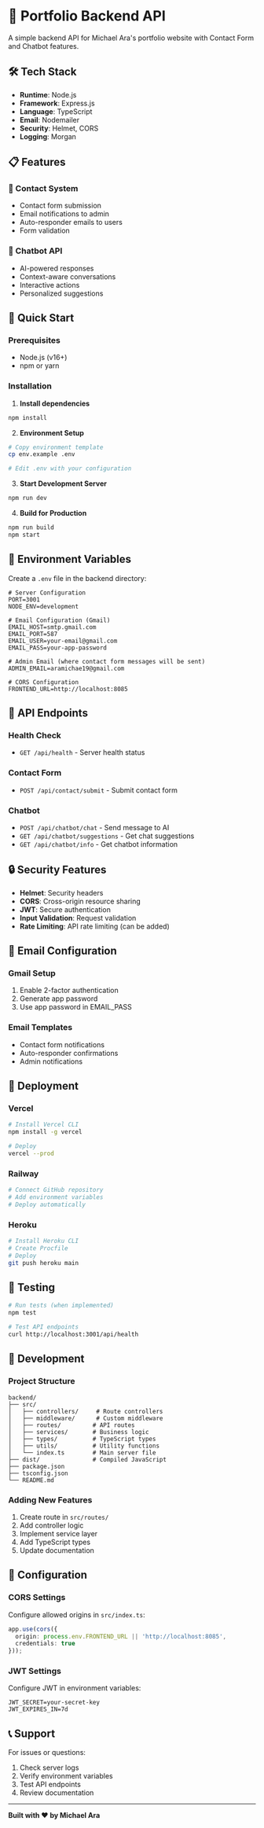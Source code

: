 # 🚀 Portfolio Backend API

A simple backend API for Michael Ara's portfolio website with Contact Form and Chatbot features.

## 🛠 Tech Stack

- **Runtime**: Node.js
- **Framework**: Express.js
- **Language**: TypeScript
- **Email**: Nodemailer
- **Security**: Helmet, CORS
- **Logging**: Morgan

## 📋 Features

### 📧 Contact System
- Contact form submission
- Email notifications to admin
- Auto-responder emails to users
- Form validation

### 🤖 Chatbot API
- AI-powered responses
- Context-aware conversations
- Interactive actions
- Personalized suggestions

## 🚀 Quick Start

### Prerequisites
- Node.js (v16+)
- npm or yarn

### Installation

1. **Install dependencies**
```bash
npm install
```

2. **Environment Setup**
```bash
# Copy environment template
cp env.example .env

# Edit .env with your configuration
```

3. **Start Development Server**
```bash
npm run dev
```

4. **Build for Production**
```bash
npm run build
npm start
```

## 🔧 Environment Variables

Create a `.env` file in the backend directory:

```env
# Server Configuration
PORT=3001
NODE_ENV=development

# Email Configuration (Gmail)
EMAIL_HOST=smtp.gmail.com
EMAIL_PORT=587
EMAIL_USER=your-email@gmail.com
EMAIL_PASS=your-app-password

# Admin Email (where contact form messages will be sent)
ADMIN_EMAIL=aramichae19@gmail.com

# CORS Configuration
FRONTEND_URL=http://localhost:8085
```

## 📡 API Endpoints

### Health Check
- `GET /api/health` - Server health status

### Contact Form
- `POST /api/contact/submit` - Submit contact form

### Chatbot
- `POST /api/chatbot/chat` - Send message to AI
- `GET /api/chatbot/suggestions` - Get chat suggestions
- `GET /api/chatbot/info` - Get chatbot information

## 🔒 Security Features

- **Helmet**: Security headers
- **CORS**: Cross-origin resource sharing
- **JWT**: Secure authentication
- **Input Validation**: Request validation
- **Rate Limiting**: API rate limiting (can be added)

## 📧 Email Configuration

### Gmail Setup
1. Enable 2-factor authentication
2. Generate app password
3. Use app password in EMAIL_PASS

### Email Templates
- Contact form notifications
- Auto-responder confirmations
- Admin notifications

## 🚀 Deployment

### Vercel
```bash
# Install Vercel CLI
npm install -g vercel

# Deploy
vercel --prod
```

### Railway
```bash
# Connect GitHub repository
# Add environment variables
# Deploy automatically
```

### Heroku
```bash
# Install Heroku CLI
# Create Procfile
# Deploy
git push heroku main
```

## 🧪 Testing

```bash
# Run tests (when implemented)
npm test

# Test API endpoints
curl http://localhost:3001/api/health
```

## 📝 Development

### Project Structure
```
backend/
├── src/
│   ├── controllers/     # Route controllers
│   ├── middleware/      # Custom middleware
│   ├── routes/         # API routes
│   ├── services/       # Business logic
│   ├── types/          # TypeScript types
│   ├── utils/          # Utility functions
│   └── index.ts        # Main server file
├── dist/               # Compiled JavaScript
├── package.json
├── tsconfig.json
└── README.md
```

### Adding New Features
1. Create route in `src/routes/`
2. Add controller logic
3. Implement service layer
4. Add TypeScript types
5. Update documentation

## 🔧 Configuration

### CORS Settings
Configure allowed origins in `src/index.ts`:
```typescript
app.use(cors({
  origin: process.env.FRONTEND_URL || 'http://localhost:8085',
  credentials: true
}));
```

### JWT Settings
Configure JWT in environment variables:
```env
JWT_SECRET=your-secret-key
JWT_EXPIRES_IN=7d
```

## 📞 Support

For issues or questions:
1. Check server logs
2. Verify environment variables
3. Test API endpoints
4. Review documentation

---

**Built with ❤️ by Michael Ara**
